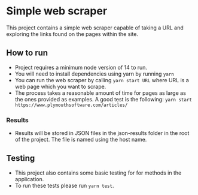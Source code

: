 # Simple web scraper

This project contains a simple web scraper capable of taking a URL and exploring the links found on the pages within the site.

## How to run

- Project requires a minimum node version of 14 to run.
- You will need to install dependencies using yarn by running `yarn`
- You can run the web scraper by calling `yarn start URL` where URL is a web page which you want to scrape.
- The process takes a reasonable amount of time for pages as large as the ones provided as examples. A good test is the following: `yarn start https://www.plymouthsoftware.com/articles/`

### Results

- Results will be stored in JSON files in the json-results folder in the root of the project. The file is named using the host name.

## Testing

- This project also contains some basic testing for for methods in the application.
- To run these tests please run `yarn test`.
